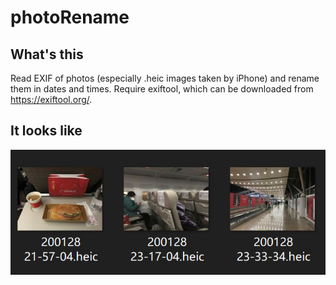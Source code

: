 # photoRename
## What's this
Read EXIF of photos (especially .heic images taken by iPhone) and rename them in dates and times. Require exiftool, which can be downloaded from <https://exiftool.org/>.
## It looks like
![Effect](./screenshot.jpg)